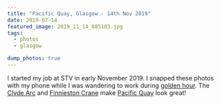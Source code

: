 ```yaml
---
title: "Pacific Quay, Glasgow - 14th Nov 2019"
date: 2019-07-14
featured_image: 2019_11_14_085103.jpg
tags:
  - photos
  - glasgow

dump_photos: true
---
```


I started my job at STV in early November 2019. I snapped these photos with my phone while I was wandering to work during [golden hour](https://en.wikipedia.org/wiki/Golden_hour_(photography)). The [Clyde Arc](https://en.wikipedia.org/wiki/Clyde_Arc) and [Finnieston Crane](https://en.wikipedia.org/wiki/Finnieston_Crane) make [Pacific Quay](https://en.wikipedia.org/wiki/Pacific_Quay) look great!
